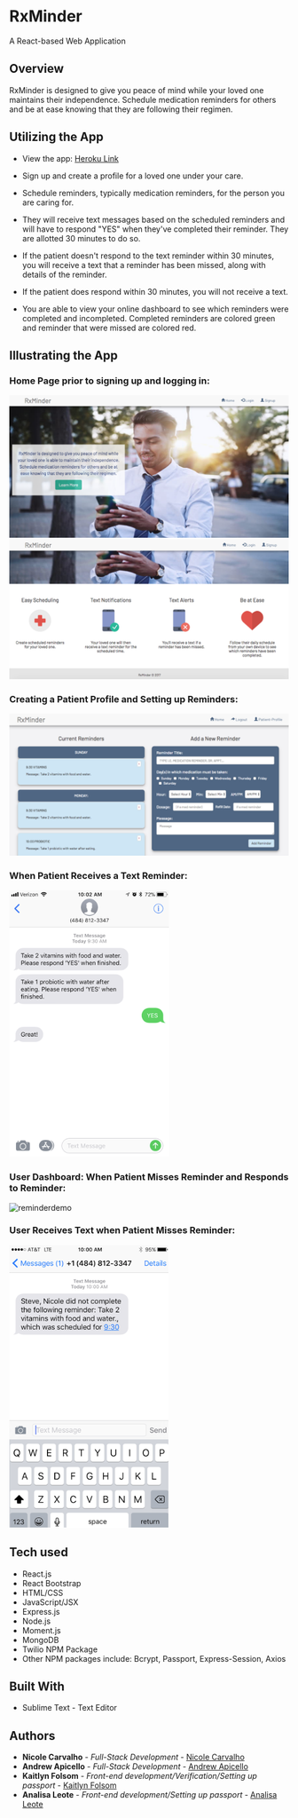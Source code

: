 # RxMinder
A React-based Web Application

## Overview

RxMinder is designed to give you peace of mind while your loved one maintains their independence. Schedule medication reminders for others and be at ease knowing that they are following their regimen.

## Utilizing the App

* View the app: [Heroku Link](https://rxminder-app.herokuapp.com/)

* Sign up and create a profile for a loved one under your care.
* Schedule reminders, typically medication reminders, for the person you are caring for.
* They will receive text messages based on the scheduled reminders and will have to respond "YES" when they've completed their reminder. They are allotted 30 minutes to do so.
* If the patient doesn't respond to the text reminder within 30 minutes, you will receive a text that a reminder has been missed, along with details of the reminder.
* If the patient does respond within 30 minutes, you will not receive a text.
* You are able to view your online dashboard to see which reminders were completed and incompleted. Completed reminders are colored green and reminder that were missed are colored red. 

## Illustrating the App

### Home Page prior to signing up and logging in:
![homepage](demos/home_page.png)
![homepage2](demos/homepage2.png)

### Creating a Patient Profile and Setting up Reminders:
![creatingreminders](demos/creating_reminders.png)

### When Patient Receives a Text Reminder:
![textreminder](demos/text_reminder.png)

### User Dashboard: When Patient Misses Reminder and Responds to Reminder:
![reminderdemo](demos/missing_and_completing_reminder.gif)

### User Receives Text when Patient Misses Reminder:
![textalert](demos/text_alert.png)


## Tech used
- React.js
- React Bootstrap
- HTML/CSS
- JavaScript/JSX
- Express.js
- Node.js
- Moment.js
- MongoDB
- Twilio NPM Package
- Other NPM packages include: Bcrypt, Passport, Express-Session, Axios

## Built With

* Sublime Text - Text Editor

## Authors

* **Nicole Carvalho** - *Full-Stack Development* - [Nicole Carvalho](https://github.com/nicolelcarvalho)
* **Andrew Apicello** - *Full-Stack Development* - [Andrew Apicello](https://github.com/andrew-apicello)
* **Kaitlyn Folsom** - *Front-end development/Verification/Setting up passport* - [Kaitlyn Folsom](https://github.com/Jewel0106)
* **Analisa Leote** - *Front-end development/Setting up passport* - [Analisa Leote](https://github.com/aleote)


